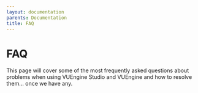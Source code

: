 ```yaml
---
layout: documentation
parents: Documentation
title: FAQ
---
```


# FAQ

This page will cover some of the most frequently asked questions about problems when using VUEngine Studio and VUEngine and how to resolve them... once we have any.